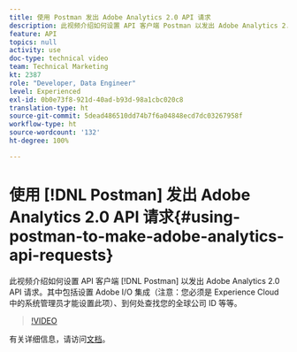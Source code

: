 ```yaml
---
title: 使用 Postman 发出 Adobe Analytics 2.0 API 请求
description: 此视频介绍如何设置 API 客户端 Postman 以发出 Adobe Analytics 2.0 API 请求。其中包括设置 Adobe I/O 集成（注意：您必须是 Experience Cloud 中的系统管理员才能设置此项）、到何处查找您的全球公司 ID 等等。
feature: API
topics: null
activity: use
doc-type: technical video
team: Technical Marketing
kt: 2387
role: "Developer, Data Engineer"
level: Experienced
exl-id: 0b0e73f8-921d-40ad-b93d-98a1cbc020c8
translation-type: ht
source-git-commit: 5dead486510dd74b7f6a04848ecd7dc03267958f
workflow-type: ht
source-wordcount: '132'
ht-degree: 100%

---
```


# 使用 [!DNL Postman] 发出 Adobe Analytics 2.0 API 请求{#using-postman-to-make-adobe-analytics-api-requests}

此视频介绍如何设置 API 客户端 [!DNL Postman] 以发出 Adobe Analytics 2.0 API 请求。其中包括设置 Adobe I/O 集成（注意：您必须是 Experience Cloud 中的系统管理员才能设置此项）、到何处查找您的全球公司 ID 等等。

>[!VIDEO](https://video.tv.adobe.com/v/25889/?quality=12)

有关详细信息，请访问[文档](https://www.adobe.io/apis/experiencecloud/analytics/docs.html#!AdobeDocs/analytics-2.0-apis/master/oauth-postman.md)。
